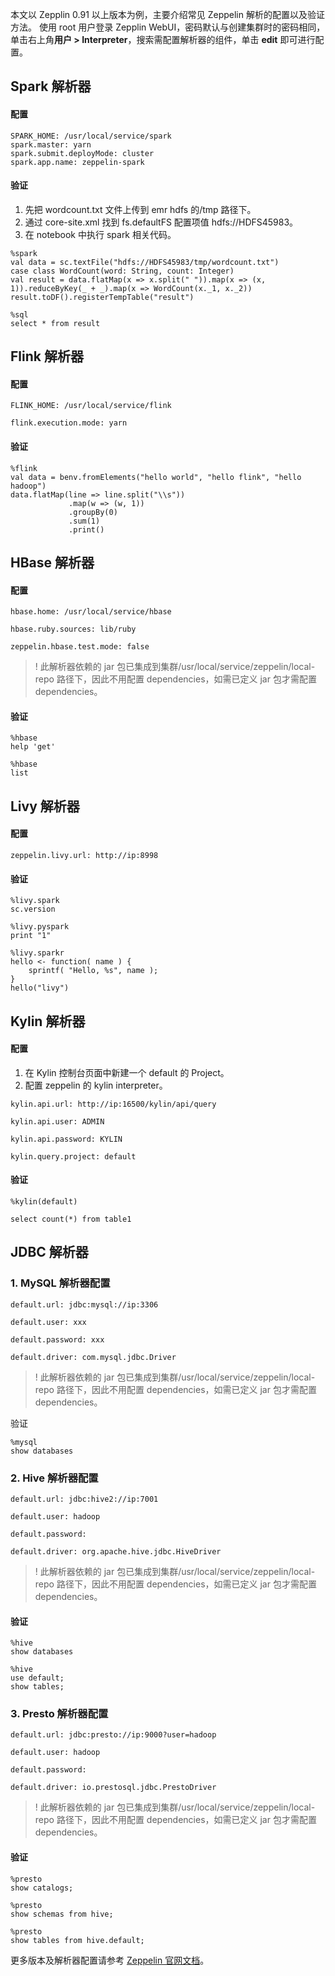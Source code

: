 本文以 Zepplin 0.91 以上版本为例，主要介绍常见 Zeppelin 解析的配置以及验证方法。
使用 root 用户登录 Zepplin WebUI，密码默认与创建集群时的密码相同，单击右上角**用户 > Interpreter**，搜索需配置解析器的组件，单击 **edit** 即可进行配置。

## Spark 解析器
#### 配置
```
SPARK_HOME: /usr/local/service/spark
spark.master: yarn
spark.submit.deployMode: cluster
spark.app.name: zeppelin-spark
```
#### 验证
1. 先把 wordcount.txt 文件上传到 emr hdfs 的/tmp 路径下。
2. 通过 core-site.xml 找到 fs.defaultFS 配置项值 hdfs://HDFS45983。
3. 在 notebook 中执行 spark 相关代码。
```
%spark
val data = sc.textFile("hdfs://HDFS45983/tmp/wordcount.txt")
case class WordCount(word: String, count: Integer)
val result = data.flatMap(x => x.split(" ")).map(x => (x, 1)).reduceByKey(_ + _).map(x => WordCount(x._1, x._2))
result.toDF().registerTempTable("result")

%sql 
select * from result
```

## Flink 解析器
#### 配置
```
FLINK_HOME: /usr/local/service/flink

flink.execution.mode: yarn
```
#### 验证
```
%flink
val data = benv.fromElements("hello world", "hello flink", "hello hadoop")
data.flatMap(line => line.split("\\s"))
             .map(w => (w, 1))
             .groupBy(0)
             .sum(1)
             .print()
```

## HBase 解析器
#### 配置
```
hbase.home: /usr/local/service/hbase

hbase.ruby.sources: lib/ruby

zeppelin.hbase.test.mode: false
```
>! 此解析器依赖的 jar 包已集成到集群/usr/local/service/zeppelin/local-repo 路径下，因此不用配置 dependencies，如需已定义 jar 包才需配置dependencies。

#### 验证
```
%hbase
help 'get'

%hbase
list
```

## Livy 解析器
#### 配置
```
zeppelin.livy.url: http://ip:8998
```
#### 验证
```
%livy.spark
sc.version

%livy.pyspark
print "1"

%livy.sparkr
hello <- function( name ) {
    sprintf( "Hello, %s", name );
}
hello("livy")
```

## Kylin 解析器
#### 配置
1. 在 Kylin 控制台页面中新建一个 default 的 Project。
2. 配置 zeppelin 的 kylin interpreter。
```
kylin.api.url: http://ip:16500/kylin/api/query

kylin.api.user: ADMIN

kylin.api.password: KYLIN

kylin.query.project: default
```
#### 验证
```
%kylin(default)

select count(*) from table1
```

## JDBC 解析器
### 1. MySQL 解析器配置
```
default.url: jdbc:mysql://ip:3306

default.user: xxx

default.password: xxx

default.driver: com.mysql.jdbc.Driver
```
>! 此解析器依赖的 jar 包已集成到集群/usr/local/service/zeppelin/local-repo 路径下，因此不用配置 dependencies，如需已定义 jar 包才需配置 dependencies。
>
验证
```
%mysql
show databases

```

### 2. Hive 解析器配置
```
default.url: jdbc:hive2://ip:7001

default.user: hadoop

default.password: 

default.driver: org.apache.hive.jdbc.HiveDriver
```
>! 此解析器依赖的 jar 包已集成到集群/usr/local/service/zeppelin/local-repo 路径下，因此不用配置 dependencies，如需已定义 jar 包才需配置 dependencies。
>
#### 验证
```
%hive
show databases

%hive
use default;
show tables;
```

### 3. Presto 解析器配置
```
default.url: jdbc:presto://ip:9000?user=hadoop

default.user: hadoop

default.password:

default.driver: io.prestosql.jdbc.PrestoDriver
```
>! 此解析器依赖的 jar 包已集成到集群/usr/local/service/zeppelin/local-repo 路径下，因此不用配置 dependencies，如需已定义 jar 包才需配置 dependencies。
>
#### 验证
```
%presto
show catalogs;

%presto
show schemas from hive;

%presto
show tables from hive.default;
```

更多版本及解析器配置请参考 [Zeppelin 官网文档](https://zeppelin.apache.org/docs/0.9.0/interpreter/jdbc.html)。
